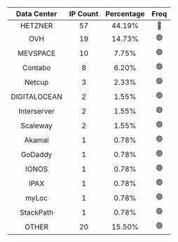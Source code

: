 | Data Center | IP Count | Percentage | Freq |
|:------------:|:--------:|:-----------:|:-----:|
| HETZNER | 57 | 44.19% | 🔴 |
| OVH | 19 | 14.73% | 🟢 |
| MEVSPACE | 10 | 7.75% | 🟢 |
| Contabo | 8 | 6.20% | 🟢 |
| Netcup | 3 | 2.33% | 🟢 |
| DIGITALOCEAN | 2 | 1.55% | 🟢 |
| Interserver | 2 | 1.55% | 🟢 |
| Scaleway | 2 | 1.55% | 🟢 |
| Akamai | 1 | 0.78% | 🟢 |
| GoDaddy | 1 | 0.78% | 🟢 |
| IONOS | 1 | 0.78% | 🟢 |
| IPAX | 1 | 0.78% | 🟢 |
| myLoc | 1 | 0.78% | 🟢 |
| StackPath | 1 | 0.78% | 🟢 |
| OTHER | 20 | 15.50% | 🟢 |